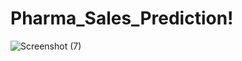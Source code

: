 # Pharma_Sales_Prediction!
![Screenshot (7)](https://github.com/Mayursen123/Pharma_Sales_Prediction/assets/77963422/ced11fa7-9df6-4603-8e6e-8aa79f5653a6)

